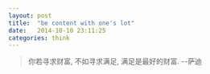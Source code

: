 ```yaml
---
layout: post
title:  "be content with one's lot"
date:   2014-10-10 23:11:25
categories: think
---
```


>你若寻求财富, 不如寻求满足, 满足是最好的财富.    --萨迪
<!--more-->